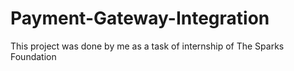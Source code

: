 # Payment-Gateway-Integration
This project was done by me as a task of internship of The Sparks Foundation
